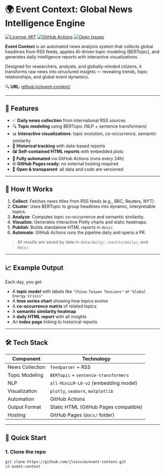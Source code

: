 # 🌍 Event Context: Global News Intelligence Engine

[![License: MIT](https://img.shields.io/badge/License-MIT-yellow.svg)](https://opensource.org/licenses/MIT)
[![GitHub Actions](https://github.com/jluisvim/event-context/workflows/Daily%20Analysis/badge.svg)](https://github.com/jluisvim/event-context/actions)
[![Open Issues](https://img.shields.io/github/issues/jluisvim/event-context)](https://github.com/jluisvim/event-context/issues)

**Event Context** is an automated news analysis system that collects global headlines from RSS feeds, applies AI-driven topic modeling (BERTopic), and generates daily intelligence reports with interactive visualizations.

Designed for researchers, analysts, and globally-minded citizens, it transforms raw news into structured insights — revealing trends, topic relationships, and global event dynamics.

🔍 **URL**: [github.io/event-context/](https://jluisvim.github.io/event-context/)

---

## 🚀 Features

- ✅ **Daily news collection** from international RSS sources
- 🔍 **Topic modeling** using BERTopic (NLP + sentence transformers)
- 📊 **Interactive visualizations**: topic evolution, co-occurrence, semantic similarity
- 📅 **Historical tracking** with date-based reports
- 🖼️ **Self-contained HTML reports** with embedded plots
- 🤖 **Fully automated** via GitHub Actions (runs every 24h)
- 🌐 **GitHub Pages ready**: no external hosting required
- 💾 **Open & transparent**: all data and code are versioned

---

## 🧠 How It Works

1. **Collect**: Fetches news titles from RSS feeds (e.g., BBC, Reuters, NYT).
2. **Cluster**: Uses BERTopic to group headlines into dynamic, interpretable topics.
3. **Analyze**: Computes topic co-occurrence and semantic similarity.
4. **Visualize**: Generates interactive Plotly charts and static heatmaps.
5. **Publish**: Builds standalone HTML reports in `docs/`.
6. **Automate**: GitHub Actions runs the pipeline daily and opens a PR.

> All results are saved by date in `data/daily/`, `results/daily/`, and `docs/`.

---

## 📈 Example Output

Each day, you get:
- A **topic model** with labels like `"China-Taiwan Tensions"` or `"Global Energy Crisis"`
- A **time series chart** showing how topics evolve
- A **co-occurrence matrix** of related topics
- A **semantic similarity heatmap**
- A **daily HTML report** with all insights
- An **index page** linking to historical reports

---

## 🛠️ Tech Stack

| Component | Technology |
|--------|------------|
| News Collection | `feedparser` + RSS |
| Topic Modeling | `BERTopic` + `sentence-transformers` |
| NLP | `all-MiniLM-L6-v2` (embedding model) |
| Visualization | `plotly`, `seaborn`, `matplotlib` |
| Automation | GitHub Actions |
| Output Format | Static HTML (GitHub Pages compatible) |
| Hosting | GitHub Pages (`docs/` folder) |

---

## 🚀 Quick Start

### 1. Clone the repo
```bash
git clone https://github.com/jluisvim/event-context.git
cd event-context
